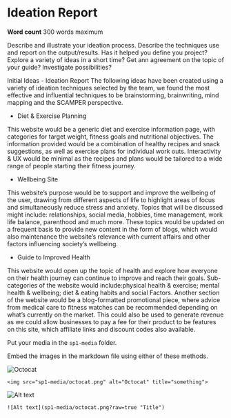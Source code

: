 # Ideation Report

**Word count** 300 words maximum

Describe and illustrate your ideation process. Describe the techniques use and report on the output/results.
Has it helped you define you project? Explore a variety of ideas in a short time? Get ann agreement on the topic of your guide? Investigate possibilities?

Initial Ideas - Ideation Report The following ideas have been created using a variety of ideation techniques selected by the team, we found the most effective and influential techniques to be brainstorming, brainwriting, mind mapping and the SCAMPER perspective.

- Diet & Exercise Planning

This website would be a generic diet and exercise information page, with categories for target weight, fitness goals and nutritional objectives.
The information provided would be a combination of healthy recipes and snack suggestions, as well as exercise plans for individual work outs.
Interactivity & UX would be minimal as the recipes and plans would be tailored to a wide range of people starting their fitness journey.

- Wellbeing Site

This website’s purpose would be to support and improve the wellbeing of the user, drawing from different aspects of life to highlight areas of focus and simultaneously reduce stress and anxiety.
Topics that will be discussed might include: relationships, social media, hobbies, time management, work life balance, parenthood and much more.
These topics would be updated on a frequent basis to provide new content in the form of blogs, which would also maintenance the website’s relevance with current affairs and other factors influencing society’s wellbeing.

- Guide to Improved Health

This website would open up the topic of health and explore how everyone on their health journey can continue to improve and reach their goals. Sub-categories of the website would include:physical health & exercise; mental health & wellbeing; diet & eating habits and social Factors.
Another section of the website would be a blog-formatted promotional piece, where advice from medical care to fitness watches can be recommended depending on what’s currently on the market. This could also be used to generate revenue as we could allow businesses to pay a fee for their product to be features on this site, which affiliate links and discount codes also available.

Put your media in the `sp1-media` folder.

Embed the images in the markdown file using either of these methods.

<img src="sp1-media/octocat.png" alt="Octocat" title="something">

```
<img src="sp1-media/octocat.png" alt="Octocat" title="something">
```

![Alt text](sp1-media/octocat.png?raw=true "Title")

```
![Alt text](sp1-media/octocat.png?raw=true "Title")
```
